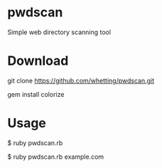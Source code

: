 # pwdscan
Simple web directory scanning tool
# Download
git clone https://github.com/whetting/pwdscan.git

gem install colorize
# Usage
$ ruby pwdscan.rb

$ ruby pwdscan.rb example.com
